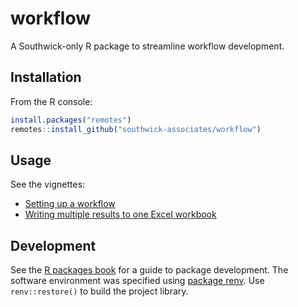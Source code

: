 
# workflow

A Southwick-only R package to streamline workflow development.

## Installation

From the R console:

```r
install.packages("remotes")
remotes::install_github("southwick-associates/workflow")
```

## Usage

See the vignettes:

- [Setting up a workflow](github-vignettes/setup-project.md)
- [Writing multiple results to one Excel workbook](github-vignettes/write-excel.md)

## Development

See the [R packages book](http://r-pkgs.had.co.nz/) for a guide to package development. The software environment was specified using [package renv](https://rstudio.github.io/renv/index.html). Use `renv::restore()` to build the project library.
